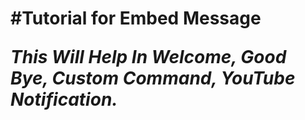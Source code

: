 <h1>
#Tutorial for Embed Message

*This Will Help In __Welcome, Good Bye, Custom Command, YouTube Notification__.*

